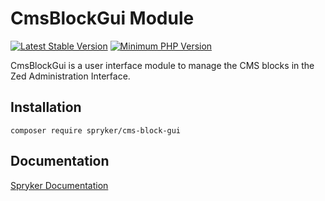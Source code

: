 # CmsBlockGui Module
[![Latest Stable Version](https://poser.pugx.org/spryker/cms-block-gui/v/stable.svg)](https://packagist.org/packages/spryker/cms-block-gui)
[![Minimum PHP Version](https://img.shields.io/badge/php-%3E%3D%208.2-8892BF.svg)](https://php.net/)

CmsBlockGui is a user interface module to manage the CMS blocks in the Zed Administration Interface.

## Installation

```
composer require spryker/cms-block-gui
```

## Documentation

[Spryker Documentation](https://docs.spryker.com)
